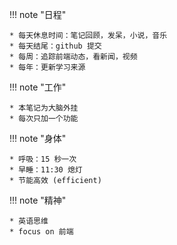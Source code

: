 
!!! note "日程"

    * 每天休息时间：笔记回顾，发呆，小说，音乐
    * 每天结尾：github 提交
    * 每周：追踪前端动态，看新闻，视频
    * 每年：更新学习来源

!!! note "工作"

    * 本笔记为大脑外挂
    * 每次只加一个功能

!!! note "身体"

    * 呼吸：15 秒一次
    * 早睡：11:30 熄灯
    * 节能高效 (efficient)

!!! note "精神"

    * 英语思维
    * focus on 前端